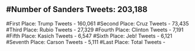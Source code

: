 #Number of Sanders Tweets: 203,188
---
#First Place: Trump Tweets - 160,061
#Second Place: Cruz Tweets - 73,435
#Third Place: Rubio Tweets - 27,329
#Fourth Place: Clinton Tweets - 7,191
#Fifth Place: Kasich Tweets - 6,547
#Sixth Place: Jeb! Tweets - 6,121
#Seventh Place: Carson Tweets - 5,111
#Last Place: Total Tweets -  
